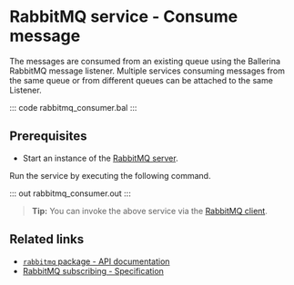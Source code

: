 # RabbitMQ service - Consume message

The messages are consumed from an existing queue using the Ballerina RabbitMQ message listener. Multiple services consuming messages from the same queue or from different queues can be attached to the same Listener.

::: code rabbitmq_consumer.bal :::

## Prerequisites
- Start an instance of the [RabbitMQ server](https://www.rabbitmq.com/download.html). 

Run the service by executing the following command.

::: out rabbitmq_consumer.out :::

>**Tip:** You can invoke the above service via the [RabbitMQ client](/learn/by-example/rabbitmq-producer/).

## Related links
- [`rabbitmq` package - API documentation](https://lib.ballerina.io/ballerinax/rabbitmq/latest)
- [RabbitMQ subscribing - Specification](https://github.com/ballerina-platform/module-ballerinax-rabbitmq/blob/master/docs/spec/spec.md#6-subscribing)
